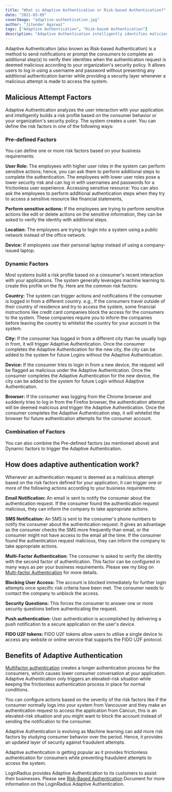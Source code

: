 ```yaml
---
title: "What is Adaptive Authentication or Risk-based Authentication?"
date: "2021-03-09"
coverImage: "adaptive-authentication.jpg"
author: "Jitender Agarwal"
tags: ["Adaptive Authentication", "Risk-based Authentication"]
description: "Adaptive Authentication intelligently identifies malicious attempt based on the defined risk factors and prompt the consumers to complete an additional step to verify their identities"
--- 
```


Adaptive Authentication (also known as Risk-based Authentication) is a method to send notifications or prompt the consumers to complete an additional step(s) to verify their identities when the authentication request is deemed malicious according to your organization's security policy. It allows users to log in using a username and password without presenting any additional authentication barrier while providing a security layer whenever a malicious attempt is made to access the system. 

## Malicious Attempt Factors

Adaptive Authentication analyzes the user interaction with your application and intelligently builds a risk profile based on the consumer behavior or your organization's security policy. The system creates a user. You can define the risk factors in one of the following ways:

### Pre-defined Factors

You can define one or more risk factors based on your business requirements: 

**User Role:** The employees with higher user roles in the system can perform sensitive actions; hence, you can ask them to perform additional steps to complete the authentication. The employees with lower user roles pose a lower security risk and can log in with usernames and passwords for a frictionless user experience. 
Accessing sensitive resource: You can also ask the employees to perform additional authentication steps when they try to access a sensitive resource like financial statements, 

**Perform sensitive actions:** If the employees are trying to perform sensitive actions like edit or delete actions on the sensitive information, they can be asked to verify the identity with additional steps. 

**Location:** The employees are trying to login into a system using a public network instead of the office network. 

**Device:** If employees use their personal laptop instead of using a company-issued laptop. 

### Dynamic Factors

Most systems build a risk profile based on a consumer's recent interaction with your applications. The system generally leverages machine learning to create this profile on the fly. Here are the common risk factors: 

**Country:** The system can trigger actions and notifications if the consumer is logged in from a different country. e.g., If the consumers travel outside of their country of residence and try to access the system, some financial instructions like credit card companies block the access for the consumers to the system. These companies require you to inform the companies before leaving the country to whitelist the country for your account in the system. 

**City:** If the consumer has logged in from a different city than he usually logs in from, it will trigger Adaptive Authentication. Once the consumer completes the Adaptive Authentication for the new city, the city can be added to the system for future Logins without the Adaptive Authentication. 

**Device:** If the consumer tries to login in from a new device, the request will be flagged as malicious under the Adaptive Authentication. Once the consumer completes the Adaptive Authentication for the new device, the city can be added to the system for future Login without Adaptive Authentication. 

**Browser:** If the consumer was logging from the Chrome browser and suddenly tries to log in from the Firefox browser, the authentication attempt will be deemed malicious and trigger the Adaptive Authentication. Once the consumer completes the Adaptive Authentication step, it will whitelist the browser for future authentication attempts for the consumer account.

### Combination of Factors

You can also combine the Pre-defined factors (as mentioned above) and Dynamic factors to trigger the Adaptive Authentication.

## How does adaptive authentication work?

Whenever an authentication request is deemed as a malicious attempt based on the risk factors defined for your application, it can trigger one or more of the following actions  according to your business requirements:

**Email Notification:** An email is sent to notify the consumer about the authentication request. If the consumer found the authentication request malicious, they can inform the company to take appropriate actions. 

**SMS Notification:** An SMS is sent to the consumer's phone numbers to notify the consumer about the authentication request. It gives an advantage as the consumer checks the SMS more frequently than email, or the consumer might not have access to the email all the time. If the consumer found the authentication request malicious, they can inform the company to take appropriate actions. 

**Multi-Factor Authentication:** The consumer is asked to verify the identity with the second factor of authentication. This factor can be configured in many ways as per your business requirements. Please see my blog on [Multi-factor Authentication](https://www.loginradius.com/blog/engineering/why-mfa-important/) for more details.

**Blocking User Access:** The account is blocked immediately for further login attempts once specific risk criteria have been met. The consumer needs to contact the company to unblock the access. 

**Security Questions:** This forces the consumer to answer one or more security questions before authenticating the request.

**Push authentication:** User authentication is accomplished by delivering a push notification to a secure application on the user's device.

**FIDO U2F tokens:** FIDO U2F tokens allow users to utilise a single device to access any website or online service that supports the FIDO U2F protocol.


## Benefits of Adaptive Authentication

[Multifactor authentication](https://www.loginradius.com/blog/identity/2019/06/what-is-multi-factor-authentication/) creates a longer authentication process for the consumers, which causes lower consumer conversation at your application. Adaptive Authentication only triggers an elevated-risk situation while keeping the frictionless authentication process in place for normal conditions. 

You can configure actions based on the severity of the risk factors like if the consumer normally logs into your system from Vancouver and they make an authentication request to access the application from Cancun, this is an elevated-risk situation and you might want to block the account instead of sending the notification to the consumer. 

Adaptive Authentication is evolving as Machine learning can add more risk factors by studying consumer behavior over the period. Hence, it provides an updated layer of security against fraudulent attempts. 

Adaptive authentication is getting popular as it provides frictionless authentication for consumers while preventing fraudulent attempts to access the system. 

LoginRadius provides Adaptive Authentication to its customers to assist their businesses. Please see [Risk-Based Authentication](https://www.loginradius.com/docs/api/v2/admin-console/platform-security/risk-based-auth/) Document for more information on the LoginRadius Adaptive Authentication. 
